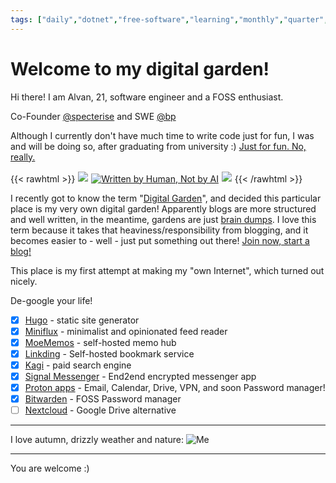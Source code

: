 ```yaml
---
tags: ["daily","dotnet","free-software","learning","monthly","quarter","rant","tutorial","update","weekly"]
---
```


# Welcome to my digital garden!

Hi there! I am Alvan, 21, software engineer and a FOSS enthusiast.

Co-Founder [@specterise](https://specterise.com) and SWE [@bp](https://bp.com)

Although I currently don't have much time to write code just for fun, I was and will be doing so, after graduating from university :) [Just for fun. No, really.](https://justforfunnoreally.dev/)

{{< rawhtml >}}
<a href="https://yesterweb.org/no-to-web3/" target="_blank"><img style="border:1px solid white;" src="https://auzziejay.com/images/noweb32.gif"></a>
<a href="https://notbyai.fyi"><img src="/images/badge_notbyai.png" alt="Written by Human, Not by AI"></a>
<a href="https://edleeman.co.uk/cookie-zero" target="_blank"><img style="border:1px solid white;" src="https://edleeman.co.uk/images/cookiezero.svg"></a>
{{< /rawhtml >}}

I recently got to know the term "[Digital Garden](https://maggieappleton.com/garden-history)", and decided this particular place is my very own digital garden! Apparently blogs are more structured and well written, in the meantime, gardens are just [brain dumps](https://bt.ht/dump). I love this term because it takes that heaviness/responsibility from blogging, and it becomes easier to - well - just put something out there! [Join now, start a blog!](https://manuelmoreale.com/how-to-start-a-successful-blog)

This place is my first attempt at making my "own Internet", which turned out nicely. 

De-google your life!
- [x] [Hugo](https://gohugo.io) - static site generator
- [x] [Miniflux](https://miniflux.app/) - minimalist and opinionated feed reader
- [x] [MoeMemos](https://github.com/mudkipme/MoeMemos) - self-hosted memo hub
- [x] [Linkding](https://github.com/sissbruecker/linkding) - Self-hosted bookmark service
- [x] [Kagi](https://kagi.com) - paid search engine
- [x] [Signal Messenger](https://www.signal.org/) - End2end encrypted messenger app
- [x] [Proton apps](https://proton.me/) - Email, Calendar, Drive, VPN, and soon Password manager!
- [x] [Bitwarden](https://bitwarden.com/) - FOSS Password manager
- [ ] [Nextcloud](https://nextcloud.com/) - Google Drive alternative

___

I love autumn, drizzly weather and nature:
![Me](/images/me-yellow.jpeg "Me, smiling, because I love autumn, drizzly weather and nature")

___

You are welcome :)
